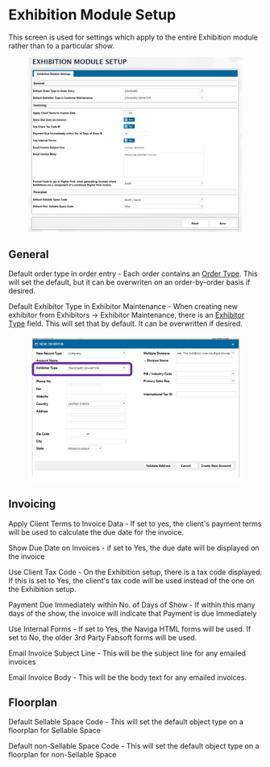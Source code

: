 # Exhibition Module Setup

This screen is used for settings which apply to the entire Exhibition module rather than to a particular show.

<figure><img src="../../../.gitbook/assets/image (1658).png" alt=""><figcaption></figcaption></figure>

## General

Default order type in order entry - Each order contains an [Order Type](exhibition-code-tables.md#\_toc9435403). This will set the default, but it can be overwriten on an order-by-order basis if desired.

Default Exhibitor Type in Exhibitor Maintenance - When creating new exhibitor from Exhibitors -> Exhibitor Maintenance, there is an [Exhibitor Type](exhibition-code-tables.md#\_toc9435401) field. This will set that by default. It can be overwritten if desired.

<figure><img src="../../../.gitbook/assets/image (1447).png" alt=""><figcaption></figcaption></figure>

## Invoicing

Apply Client Terms to Invoice Data - If set to yes, the client's payment terms will be used to calculate the due date for the invoice.

Show Due Date on Invoices - if set to Yes, the due date will be displayed on the invoice

Use Client Tax Code - On the Exhibition setup, there is a tax code displayed. If this is set to Yes, the client's tax code will be used instead of the one on the Exhibition setup.

Payment Due Immediately within No. of Days of Show - If within this many days of the show, the invoice will indicate that Payment is due Immediately

Use Internal Forms - If set to Yes, the Naviga HTML forms will be used. If set to No, the older 3rd Party Fabsoft forms will be used.

Email Invoice Subject Line - This will be the subject line for any emailed invoices

Email Invoice Body - This will be the body text for any emailed invoices.

## Floorplan

Default Sellable Space Code - This will set the default object type on a floorplan for Sellable Space

Default non-Sellable Space Code - This will set the default object type on a floorplan for non-Sellable Space
